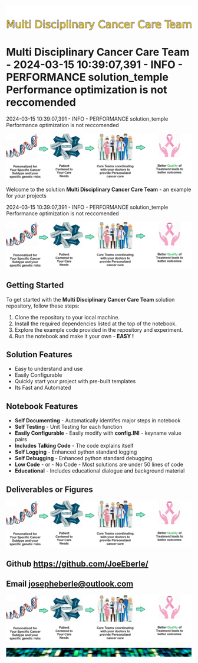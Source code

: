 
![Image image_filename](solution_sign.png)

# Multi Disciplinary Cancer Care Team - 2024-03-15 10:39:07,391 - INFO - PERFORMANCE solution_temple Performance optimization is not reccomended
2024-03-15 10:39:07,391 - INFO - PERFORMANCE solution_temple Performance optimization is not reccomended

![Image image_filename](code.png)

Welcome to the solution **Multi Disciplinary Cancer Care Team** - an example for your projects

2024-03-15 10:39:07,391 - INFO - PERFORMANCE solution_temple Performance optimization is not reccomended

![Image image_filename](sample.png)

## Getting Started
To get started with the **Multi Disciplinary Cancer Care Team** solution repository, follow these steps:
1. Clone the repository to your local machine.
2. Install the required dependencies listed at the top of the notebook.
3. Explore the example code provided in the repository and experiment.
4. Run the notebook and make it your own - **EASY !**
    
## Solution Features
- Easy to understand and use  
- Easily Configurable 
- Quickly start your project with pre-built templates
- Its Fast and Automated

## Notebook Features
- **Self Documenting** - Automatically identifes major steps in notebook 
- **Self Testing** - Unit Testing for each function
- **Easily Configurable** - Easily modify with **config.INI** - keyname value pairs
- **Includes Talking Code** - The code explains itself 
- **Self Logging** - Enhanced python standard logging   
- **Self Debugging** - Enhanced python standard debugging
- **Low Code** - or - No Code  - Most solutions are under 50 lines of code
- **Educational** - Includes educational dialogue and background material
    
## Deliverables or Figures
 ![additional_image](multi_disciplinary_cancer_care_team.png)  <br>
    

## Github    https://github.com/JoeEberle/ 
## Email  josepheberle@outlook.com 

    
![Developer](developer.png)

![Brand](brand.png)
    